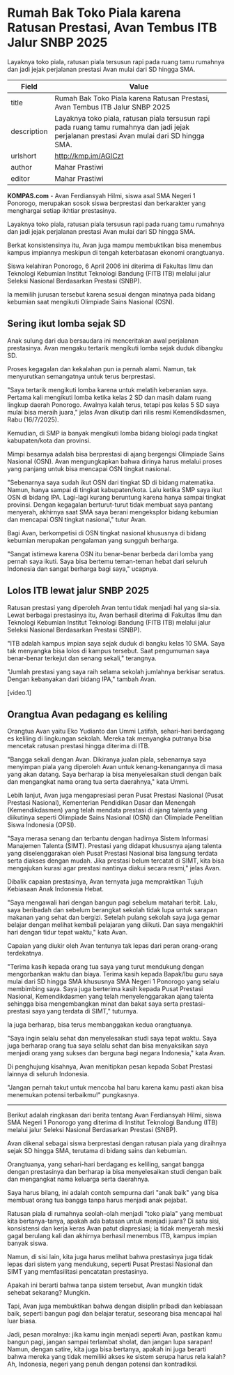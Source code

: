 # Rumah Bak Toko Piala karena Ratusan Prestasi, Avan Tembus ITB Jalur SNBP 2025

Layaknya toko piala, ratusan piala tersusun rapi pada ruang tamu rumahnya dan jadi jejak perjalanan prestasi Avan mulai dari SD hingga SMA.

| Field       | Value                                                       |
|-------------|-------------------------------------------------------------|
| title       | Rumah Bak Toko Piala karena Ratusan Prestasi, Avan Tembus ITB Jalur SNBP 2025 |
| description | Layaknya toko piala, ratusan piala tersusun rapi pada ruang tamu rumahnya dan jadi jejak perjalanan prestasi Avan mulai dari SD hingga SMA. |
| urlshort    | http://kmp.im/AGICzt |
| author      | Mahar Prastiwi |
| editor      | Mahar Prastiwi |

**KOMPAS.com** - Avan Ferdiansyah Hilmi, siswa asal SMA Negeri 1 Ponorogo, merupakan sosok siswa berprestasi dan berkarakter yang menghargai setiap ikhtiar prestasinya.

Layaknya toko piala, ratusan piala tersusun rapi pada ruang tamu rumahnya dan jadi jejak perjalanan prestasi Avan mulai dari SD hingga SMA.

Berkat konsistensinya itu, Avan juga mampu membuktikan bisa menembus kampus impiannya meskipun di tengah keterbatasan ekonomi orangtuanya.

Siswa kelahiran Ponorogo, 6 April 2006 ini diterima di Fakultas Ilmu dan Teknologi Kebumian Institut Teknologi Bandung (FITB ITB) melalui jalur Seleksi Nasional Berdasarkan Prestasi (SNBP).

Ia memilih jurusan tersebut karena sesuai dengan minatnya pada bidang kebumian saat mengikuti Olimpiade Sains Nasional (OSN).

## Sering ikut lomba sejak SD

Anak sulung dari dua bersaudara ini menceritakan awal perjalanan prestasinya. Avan mengaku tertarik mengikuti lomba sejak duduk dibangku SD.

Proses kegagalan dan kekalahan pun ia pernah alami. Namun, tak menyurutkan semangatnya untuk terus berprestasi.

"Saya tertarik mengikuti lomba karena untuk melatih keberanian saya. Pertama kali mengikuti lomba ketika kelas 2 SD dan masih dalam ruang lingkup daerah Ponorogo. Awalnya kalah terus, tetapi pas kelas 5 SD saya mulai bisa meraih juara," jelas Avan dikutip dari rilis resmi Kemendikdasmen, Rabu (16/7/2025).

Kemudian, di SMP ia banyak mengikuti lomba bidang biologi pada tingkat kabupaten/kota dan provinsi.

Mimpi besarnya adalah bisa berprestasi di ajang bergengsi Olimpiade Sains Nasional (OSN). Avan mengungkapkan bahwa dirinya harus melalui proses yang panjang untuk bisa mencapai OSN tingkat nasional.

"Sebenarnya saya sudah ikut OSN dari tingkat SD di bidang matematika. Namun, hanya sampai di tingkat kabupaten/kota. Lalu ketika SMP saya ikut OSN di bidang IPA. Lagi-lagi kurang beruntung karena hanya sampai tingkat provinsi. Dengan kegagalan berturut-turut tidak membuat saya pantang menyerah, akhirnya saat SMA saya berani mengeksplor bidang kebumian dan mencapai OSN tingkat nasional," tutur Avan.

Bagi Avan, berkompetisi di OSN tingkat nasional khususnya di bidang kebumian merupakan pengalaman yang sungguh berharga.

"Sangat istimewa karena OSN itu benar-benar berbeda dari lomba yang pernah saya ikuti. Saya bisa bertemu teman-teman hebat dari seluruh Indonesia dan sangat berharga bagi saya," ucapnya.

## Lolos ITB lewat jalur SNBP 2025

Ratusan prestasi yang diperoleh Avan tentu tidak menjadi hal yang sia-sia. Lewat berbagai prestasinya itu, Avan berhasil diterima di Fakultas Ilmu dan Teknologi Kebumian Institut Teknologi Bandung (FITB ITB) melalui jalur Seleksi Nasional Berdasarkan Prestasi (SNBP).

"ITB adalah kampus impian saya sejak duduk di bangku kelas 10 SMA. Saya tak menyangka bisa lolos di kampus tersebut. Saat pengumuman saya benar-benar terkejut dan senang sekali," terangnya.

"Jumlah prestasi yang saya raih selama sekolah jumlahnya berkisar seratus. Dengan kebanyakan dari bidang IPA," tambah Avan.

\[video.1\]

## Orangtua Avan pedagang es keliling

Orangtua Avan yaitu Eko Yudianto dan Ummi Latifah, sehari-hari berdagang es keliling di lingkungan sekolah. Mereka tak menyangka putranya bisa mencetak ratusan prestasi hingga diterima di ITB.

"Bangga sekali dengan Avan. Dikiranya jualan piala, sebenarnya saya menyimpan piala yang diperoleh Avan untuk kenang-kenangannya di masa yang akan datang. Saya berharap ia bisa menyelesaikan studi dengan baik dan mengangkat nama orang tua serta daerahnya," kata Ummi.

Lebih lanjut, Avan juga mengapresiasi peran Pusat Prestasi Nasional (Pusat Prestasi Nasional), Kementerian Pendidikan Dasar dan Menengah (Kemendikdasmen) yang telah mendata prestasi di ajang talenta yang diikutinya seperti Olimpiade Sains Nasional (OSN) dan Olimpiade Penelitian Siswa Indonesia (OPSI).

"Saya merasa senang dan terbantu dengan hadirnya Sistem Informasi Manajemen Talenta (SIMT). Prestasi yang didapat khususnya ajang talenta yang diselenggarakan oleh Pusat Prestasi Nasional bisa langsung terdata serta diakses dengan mudah. Jika prestasi belum tercatat di SIMT, kita bisa mengajukan kurasi agar prestasi nantinya diakui secara resmi," jelas Avan.

Dibalik capaian prestasinya, Avan ternyata juga mempraktikan Tujuh Kebiasaan Anak Indonesia Hebat.

"Saya mengawali hari dengan bangun pagi sebelum matahari terbit. Lalu, saya beribadah dan sebelum berangkat sekolah tidak lupa untuk sarapan makanan yang sehat dan bergizi. Setelah pulang sekolah saya juga gemar belajar dengan melihat kembali pelajaran yang diikuti. Dan saya mengakhiri hari dengan tidur tepat waktu," kata Avan.

Capaian yang diukir oleh Avan tentunya tak lepas dari peran orang-orang terdekatnya.

"Terima kasih kepada orang tua saya yang turut mendukung dengan mengorbankan waktu dan biaya. Terima kasih kepada Bapak/Ibu guru saya mulai dari SD hingga SMA khususnya SMA Negeri 1 Ponorogo yang selalu membimbing saya. Saya juga berterima kasih kepada Pusat Prestasi Nasional, Kemendikdasmen yang telah menyelenggarakan ajang talenta sehingga bisa mengembangkan minat dan bakat saya serta prestasi-prestasi saya yang terdata di SIMT," tuturnya.

Ia juga berharap, bisa terus membanggakan kedua orangtuanya.

"Saya ingin selalu sehat dan menyelesaikan studi saya tepat waktu. Saya juga berharap orang tua saya selalu sehat dan bisa menyaksikan saya menjadi orang yang sukses dan berguna bagi negara Indonesia," kata Avan.

Di penghujung kisahnya, Avan menitipkan pesan kepada Sobat Prestasi lainnya di seluruh Indonesia.

"Jangan pernah takut untuk mencoba hal baru karena kamu pasti akan bisa menemukan potensi terbaikmu!" pungkasnya.

---
Berikut adalah ringkasan dari berita tentang Avan Ferdiansyah Hilmi, siswa SMA Negeri 1 Ponorogo yang diterima di Institut Teknologi Bandung (ITB) melalui jalur Seleksi Nasional Berdasarkan Prestasi (SNBP).

 Avan dikenal sebagai siswa berprestasi dengan ratusan piala yang diraihnya sejak SD hingga SMA, terutama di bidang sains dan kebumian.

 Orangtuanya, yang sehari-hari berdagang es keliling, sangat bangga dengan prestasinya dan berharap ia bisa menyelesaikan studi dengan baik dan mengangkat nama keluarga serta daerahnya.



Saya harus bilang, ini adalah contoh sempurna dari "anak baik" yang bisa membuat orang tua bangga tanpa harus menjadi anak pejabat.

 Ratusan piala di rumahnya seolah-olah menjadi "toko piala" yang membuat kita bertanya-tanya, apakah ada batasan untuk menjadi juara? Di satu sisi, konsistensi dan kerja keras Avan patut diapresiasi; ia tidak menyerah meski gagal berulang kali dan akhirnya berhasil menembus ITB, kampus impian banyak siswa.

 Namun, di sisi lain, kita juga harus melihat bahwa prestasinya juga tidak lepas dari sistem yang mendukung, seperti Pusat Prestasi Nasional dan SIMT yang memfasilitasi pencatatan prestasinya.

 Apakah ini berarti bahwa tanpa sistem tersebut, Avan mungkin tidak sehebat sekarang? Mungkin.

 Tapi, Avan juga membuktikan bahwa dengan disiplin pribadi dan kebiasaan baik, seperti bangun pagi dan belajar teratur, seseorang bisa mencapai hal luar biasa.

 Jadi, pesan moralnya: jika kamu ingin menjadi seperti Avan, pastikan kamu bangun pagi, jangan sampai terlambat sholat, dan jangan lupa sarapan! Namun, dengan satire, kita juga bisa bertanya, apakah ini juga berarti bahwa mereka yang tidak memiliki akses ke sistem serupa harus rela kalah? Ah, Indonesia, negeri yang penuh dengan potensi dan kontradiksi.
